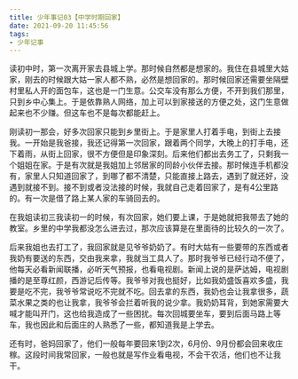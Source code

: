 ```yaml
---
title: 少年事记03【中学时期回家】
date: 2021-09-20 11:45:56
tags:
- 少年记事
---
```


读初中时，第一次离开家去县城上学。那时候自然都是想家的。我住在县城里大姑家，刚去的时候跟大姑一家人都不熟，必然是想回家的。那时候回家还需要坐隔壁村里私人开的面包车，这也是一门生意。公交车没有那么方便，不开到我们那里，只到乡中心集上。于是依靠熟人网络，加上可以到家接送的方便之处，这门生意做起来也不少赚。但这车也不是每次都能赶上。

刚读初一那会，好多次回家只能到乡里街上。于是家里人打着手电，到街上去接我。一开始是我爸接，我还记得第一次回家，跟着两个同学，大晚上的打手电，还下着雨，从街上回家，很不方便但是印象深刻。后来他们都出去务工了，只剩我一个姐姐在家。于是有次就是我姐加上邻居家的同龄小伙伴去接。那时候连手机都没有，家里人只知道回家了，到哪了都不清楚，只能直接上路去，遇到了就还好，没遇到就接不到。接不到或者没法接的时候，我就自己走着回家了，是有4公里路的。有一次是借了路上某人家的车骑回去的。

在我姐读初三我读初一的时候，有次回家，她们要上课，于是她就把我带去了她的教室。乡里的中学我都没怎么进去过，那次应该算是在里面待的比较久的一次了。

后来我姐也去打工了，我回家就是见爷爷奶奶了。有时大姑有一些要带的东西或者我奶有要送的东西，交由我来拿，我就当工具人了。那时我爷爷已经行动不便了，他每天必看新闻联播，必听天气预报，也看电视剧。新闻上说的是萨达姆，电视剧播的是至尊红颜，西游记后传等。我爷爷对我也挺好，比如我奶盛饭喜欢多盛，我要是吃不完，我爷爷常说吃不完就不吃。回去拿的东西，我奶也会让我拿很多，蔬菜水果之类的也让我拿，我爷爷会拦着听我的说少拿。我奶奶耳背，到她家需要大喊才能叫开门，这也给我造成了一些困扰。每次回城要坐车，要到后面马路上等车，我也因此和后面庄的人熟悉了一些，都知道我是上学去。

还有时，爸妈回家了，他们一般每年要回来1到2次，6月份、9月份都会回来收庄稼。这段时间我常回家，一般也就是写作业看电视，不会干农活，他们也不让我干。
